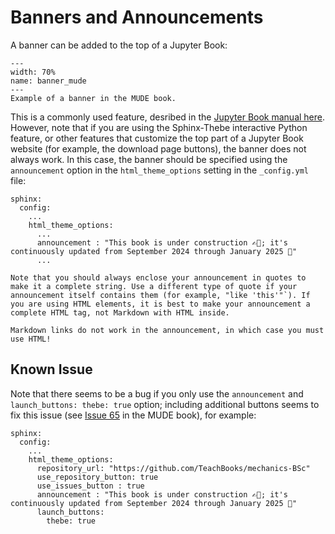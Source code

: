 # Banners and Announcements

A banner can be added to the top of a Jupyter Book: 

```{figure} banner_mude.png
---
width: 70%
name: banner_mude
---
Example of a banner in the MUDE book.
```

This is a commonly used feature, desribed in the [Jupyter Book manual here](https://jupyterbook.org/en/stable/web/announcements.html). However, note that if you are using the Sphinx-Thebe interactive Python feature, or other features that customize the top part of a Jupyter Book website (for example, the download page buttons), the banner does not always work. In this case, the banner should be specified using the `announcement` option in the `html_theme_options` setting in the `_config.yml` file:

```
sphinx:
  config:
    ...
    html_theme_options:
      ...
      announcement : "This book is under construction ✍🏻; it's continuously updated from September 2024 through January 2025 📅"
      ...
```

```{tip} 
Note that you should always enclose your announcement in quotes to make it a complete string. Use a different type of quote if your announcement itself contains them (for example, "like 'this'"`). If you are using HTML elements, it is best to make your announcement a complete HTML tag, not Markdown with HTML inside.

Markdown links do not work in the announcement, in which case you must use HTML!
```

## Known Issue

Note that there seems to be a bug if you only use the `announcement` and `launch_buttons: thebe: true` option; including additional buttons seems to fix this issue (see [Issue 65](https://gitlab.tudelft.nl/mude/book/-/issues/65) in the MUDE book), for example:

```
sphinx:
  config:
    ...
    html_theme_options:
      repository_url: "https://github.com/TeachBooks/mechanics-BSc"
      use_repository_button: true
      use_issues_button : true
      announcement : "This book is under construction ✍🏻; it's continuously updated from September 2024 through January 2025 📅"
      launch_buttons:
        thebe: true
```
